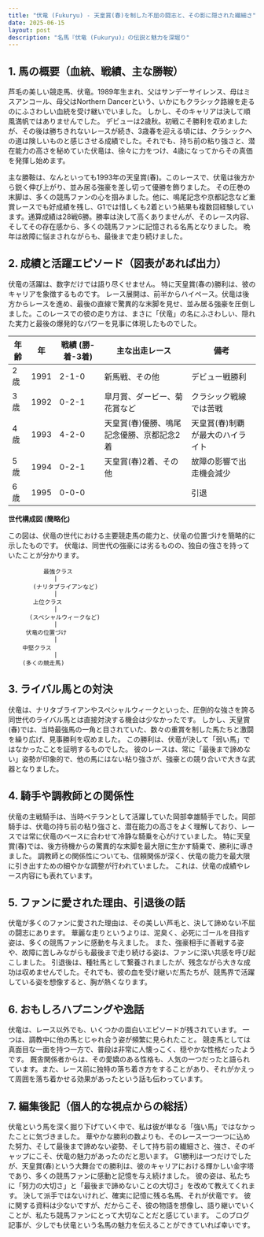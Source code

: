 ```yaml
---
title: "伏竜 (Fukuryu) - 天皇賞(春)を制した不屈の闘志と、その影に隠された繊細さ"
date: 2025-06-15
layout: post
description: "名馬『伏竜 (Fukuryu)』の伝説と魅力を深堀り"
---
```


## 1. 馬の概要（血統、戦績、主な勝鞍）

芦毛の美しい競走馬、伏竜。1989年生まれ、父はサンデーサイレンス、母はミスアンコール、母父はNorthern Dancerという、いかにもクラシック路線を走るのにふさわしい血統を受け継いでいました。  しかし、そのキャリアは決して順風満帆ではありませんでした。  デビューは2歳秋。初戦こそ勝利を収めましたが、その後は勝ちきれないレースが続き、3歳春を迎える頃には、クラシックへの道は険しいものと感じさせる成績でした。それでも、持ち前の粘り強さと、潜在能力の高さを秘めていた伏竜は、徐々に力をつけ、4歳になってからその真価を発揮し始めます。

主な勝鞍は、なんといっても1993年の天皇賞(春)。このレースで、伏竜は後方から鋭く伸び上がり、並み居る強豪を差し切って優勝を飾りました。  その圧巻の末脚は、多くの競馬ファンの心を掴みました。他に、鳴尾記念や京都記念など重賞レースでも好成績を残し、G1では惜しくも2着という結果も複数回経験しています。通算成績は28戦6勝。勝率は決して高くありませんが、そのレース内容、そしてその存在感から、多くの競馬ファンに記憶される名馬となりました。  晩年は故障に悩まされながらも、最後まで走り続けました。


## 2. 成績と活躍エピソード（図表があれば出力）

伏竜の活躍は、数字だけでは語り尽くせません。  特に天皇賞(春の)勝利は、彼のキャリアを象徴するものです。  レース展開は、前半からハイペース。伏竜は後方からレースを進め、最後の直線で驚異的な末脚を見せ、並み居る強豪を圧倒しました。このレースでの彼の走り方は、まさに「伏竜」の名にふさわしい、隠れた実力と最後の爆発的なパワーを見事に体現したものでした。

| 年齢 | 年 | 戦績 (勝-着-3着) | 主な出走レース | 備考 |
|---|---|---|---|---|
| 2歳 | 1991 | 2-1-0 | 新馬戦、その他 | デビュー戦勝利 |
| 3歳 | 1992 | 0-2-1 |  皐月賞、ダービー、菊花賞など | クラシック戦線では苦戦 |
| 4歳 | 1993 | 4-2-0 | 天皇賞(春)優勝、鳴尾記念優勝、京都記念2着 | 天皇賞(春)制覇が最大のハイライト |
| 5歳 | 1994 | 0-2-1 | 天皇賞(春)2着、その他 | 故障の影響で出走機会減少 |
| 6歳 | 1995 | 0-0-0 |  |  引退 |


**世代構成図 (簡略化)**

この図は、伏竜の世代における主要競走馬の能力と、伏竜の位置づけを簡略的に示したものです。  伏竜は、同世代の強豪には劣るものの、独自の強さを持っていたことが分かります。

```
          最強クラス
             |
       (ナリタブライアンなど)
             |
       上位クラス
             |
      (スペシャルウィークなど)
             |
     伏竜の位置づけ
             |
    中堅クラス
             |
    (多くの競走馬)
```


## 3. ライバル馬との対決

伏竜は、ナリタブライアンやスペシャルウィークといった、圧倒的な強さを誇る同世代のライバル馬とは直接対決する機会は少なかったです。  しかし、天皇賞(春)では、当時最強馬の一角と目されていた、数々の重賞を制した馬たちと激闘を繰り広げ、見事勝利を収めました。  この勝利は、伏竜が決して「弱い馬」ではなかったことを証明するものでした。  彼のレースは、常に「最後まで諦めない」姿勢が印象的で、他の馬にはない粘り強さが、強豪との競り合いで大きな武器となりました。


## 4. 騎手や調教師との関係性

伏竜の主戦騎手は、当時ベテランとして活躍していた岡部幸雄騎手でした。岡部騎手は、伏竜の持ち前の粘り強さと、潜在能力の高さをよく理解しており、レースでは常に伏竜のペースに合わせて冷静な騎乗を心がけていました。  特に天皇賞(春)では、後方待機からの驚異的な末脚を最大限に生かす騎乗で、勝利に導きました。  調教師との関係性についても、信頼関係が深く、伏竜の能力を最大限に引き出すための細やかな調整が行われていました。  これは、伏竜の成績やレース内容にも表れています。


## 5. ファンに愛された理由、引退後の話

伏竜が多くのファンに愛された理由は、その美しい芦毛と、決して諦めない不屈の闘志にあります。  華麗な走りというよりは、泥臭く、必死にゴールを目指す姿は、多くの競馬ファンに感動を与えました。  また、強豪相手に善戦する姿や、故障に苦しみながらも最後まで走り続ける姿は、ファンに深い共感を呼び起こしました。  引退後は、種牡馬として繋養されましたが、残念ながら大きな成功は収めませんでした。それでも、彼の血を受け継いだ馬たちが、競馬界で活躍している姿を想像すると、胸が熱くなります。


## 6. おもしろハプニングや逸話

伏竜は、レース以外でも、いくつかの面白いエピソードが残されています。  一つは、調教中に他の馬とじゃれ合う姿が頻繁に見られたこと。  競走馬としては真面目な一面を持つ一方で、普段は非常に人懐っこく、穏やかな性格だったようです。  厩舎関係者からは、その愛嬌のある性格も、人気の一つだったと語られています。また、レース前に独特の落ち着き方をすることがあり、それがかえって周囲を落ち着かせる効果があったという話も伝わっています。


## 7. 編集後記（個人的な視点からの総括）

伏竜という馬を深く掘り下げていく中で、私は彼が単なる「強い馬」ではなかったことに気づきました。  華やかな勝利の数よりも、そのレース一つ一つに込めた努力、そして最後まで諦めない姿勢、そして持ち前の繊細さと、強さ、そのギャップにこそ、伏竜の魅力があったのだと思います。  G1勝利は一つだけでしたが、天皇賞(春)という大舞台での勝利は、彼のキャリアにおける輝かしい金字塔であり、多くの競馬ファンに感動と記憶を与え続けました。  彼の姿は、私たちに「努力の大切さ」と「最後まで諦めないことの大切さ」を改めて教えてくれます。  決して派手ではないけれど、確実に記憶に残る名馬、それが伏竜です。  彼に関する資料は少ないですが、だからこそ、彼の物語を想像し、語り継いでいくことが、私たち競馬ファンにとって大切なことだと感じています。  このブログ記事が、少しでも伏竜という名馬の魅力を伝えることができていれば幸いです。
